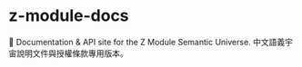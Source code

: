 # z-module-docs
📘 Documentation &amp; API site for the Z Module Semantic Universe. 中文語義宇宙說明文件與授權條款專用版本。
